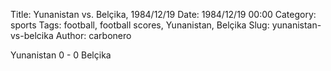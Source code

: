 Title: Yunanistan vs. Belçika, 1984/12/19
Date: 1984/12/19 00:00
Category: sports
Tags: football, football scores, Yunanistan, Belçika
Slug: yunanistan-vs-belcika
Author: carbonero


Yunanistan 0 - 0 Belçika
